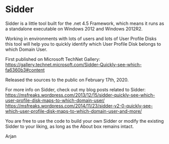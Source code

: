 # Sidder
Sidder is a little tool built for the .net 4.5 Framework, which means it runs as a standalone executable on Windows 2012 and Windows 2012R2.

Working in environments with lots of users and lots of User Profile Disks this tool will help you to quickly identify which User Profile Disk belongs to which Domain User.

First published on Microsoft TechNet Gallery: https://gallery.technet.microsoft.com/Sidder-Quickly-see-which-fa6360b3#content

Released the sources to the public on February 17th, 2020.

For more info on Sidder, check out my blog posts related to Sidder:
https://msfreaks.wordpress.com/2013/12/15/sidder-quickly-see-which-user-profile-disk-maps-to-which-domain-user/
https://msfreaks.wordpress.com/2014/11/23/sidder-v2-0-quickly-see-which-user-profile-disk-maps-to-which-domain-user-and-more/


You are free to use the code to build your own Sidder or modify the existing Sidder to your liking, as long as the About box remains intact.

Arjan
